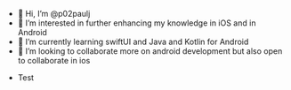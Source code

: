 - 👋 Hi, I’m @p02paulj
- 👀 I’m interested in further enhancing my knowledge in iOS and in Android
- 🌱 I’m currently learning swiftUI and Java and Kotlin for Android
- 💞️ I’m looking to collaborate more on android development but also open to collaborate in ios

<!---
p02paulj/p02paulj is a ✨ special ✨ repository because its `README.md` (this file) appears on your GitHub profile.
You can click the Preview link to take a look at your changes.
--->


- Test
